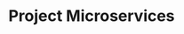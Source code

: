---
layout: project
title: "Project Microservices"
short_description: "A quick description of this project."
image: "/assets/images/projects/ProjectMicroservices/SpringCloudMicroservices.jpg"
category: "Springboot Projects"
url: "/_projects/Project3/"
---